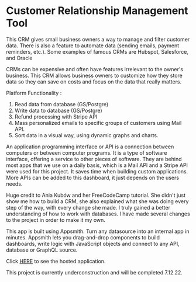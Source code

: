

# Customer Relationship Management Tool

This CRM gives small business owners a way to manage and filter customer data. There is also a feature to automate data (sending emails, payment reminders, etc.). Some examples of famous CRMs are Hubspot, Salesforce, and Oracle

CRMs can be expensive and often have features irrelevant to the owner's business. This CRM allows business owners to customize how they store data so they can save on costs and focus on the data that really matters.

Platform Functionality :
   1. Read data from database (GS/Postgre)
   2. Write data to database (GS/Postgre)
   3. Refund processing with Stripe API
   4. Mass personalized emails to specific groups of customers using Mail API.
   5. Sort data in a visual way, using dynamic graphs and charts.

An application programming interface or API is a connection between computers or between computer programs. It is a type of software interface, offering a service to other pieces of software. They are behind most apps that we use on a daily basis, which is a Mail API and a Stripe API were used for this project. It saves time when building custom applications. More APIs can be added to this dashboard, it just depends on the users needs.

Huge credit to Ania Kubów and her FreeCodeCamp tutorial. She didn't just show me how to build a CRM, she also explained what she was doing every step of the way, with every change she made. I truly gained a better understanding of how to work with databases. I have made several changes to the project in order to make it my own.

This app is built using Appsmith. Turn any datasource into an internal app in minutes. Appsmith lets you drag-and-drop components to build dashboards, write logic with JavaScript objects and connect to any API, database or GraphQL source.

Click <a href="https://app.appsmith.com/app/gs-postgre-crm/page1-62c060bf612750023eb089e7?branch=master"> HERE</a> to see the hosted application.

This project is currently underconstruction and will be completed 7.12.22.

